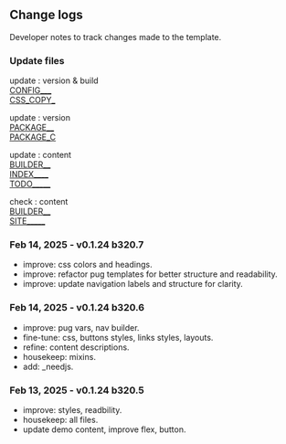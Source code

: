 ## Change logs

Developer notes to track changes made to the template.

### Update files

update : version & build  
[CONFIG___](_configs.pug)  
[CSS_COPY_](styles/gulp_css/_copyright.scss)  

update : version  
[PACKAGE__](package.json)  
[PACKAGE_C](package-copy.json)  

update : content  
[BUILDER__](_BUILDER_vars.pug)  
[INDEX____](pages/index.html.pug)  
[TODO_____](todos/TODO.md)  

check : content  
[BUILDER__](README.md)  
[SITE_____](../ace/README.md)  

### Feb 14, 2025 - v0.1.24 b320.7
- improve: css colors and headings.
- improve: refactor pug templates for better structure and readability.
- improve: update navigation labels and structure for clarity.

### Feb 14, 2025 - v0.1.24 b320.6
- improve: pug vars, nav builder.
- fine-tune: css, buttons styles, links styles, layouts.
- refine: content descriptions.
- housekeep: mixins.
- add: _needjs.

### Feb 13, 2025 - v0.1.24 b320.5
- improve: styles, readbility.
- housekeep: all files.
- update demo content, improve flex, button.
